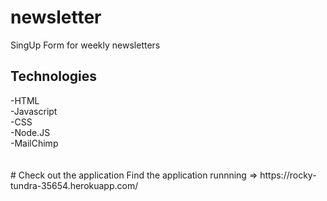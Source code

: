 # newsletter
SingUp Form for weekly newsletters

<h2>Technologies</h2>
-HTML <br>
-Javascript <br>
-CSS <br>
-Node.JS <br>
-MailChimp <br>

<br>
<br>
# Check out the application
Find the application runnning => https://rocky-tundra-35654.herokuapp.com/
